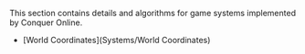 This section contains details and algorithms for game systems implemented by Conquer Online.

* [World Coordinates](Systems/World Coordinates)